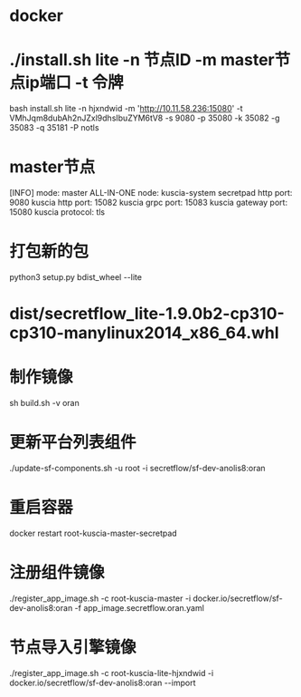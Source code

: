 # docker

# ./install.sh lite -n 节点ID -m master节点ip端口 -t 令牌
bash install.sh lite -n hjxndwid -m 'http://10.11.58.236:15080' -t VMhJqm8dubAh2nJZxl9dhsIbuZYM6tV8 -s 9080 -p 35080  -k 35082 -g 35083 -q 35181 -P notls

# master节点
[INFO]
    mode:         master     ALL-IN-ONE
    node:         kuscia-system
    secretpad     http      port: 9080
    kuscia        http      port: 15082
    kuscia        grpc      port: 15083
    kuscia        gateway   port: 15080
    kuscia        protocol: tls

# 打包新的包
python3 setup.py bdist_wheel --lite
# dist/secretflow_lite-1.9.0b2-cp310-cp310-manylinux2014_x86_64.whl
# 制作镜像
sh build.sh -v oran

# 更新平台列表组件
./update-sf-components.sh -u root -i secretflow/sf-dev-anolis8:oran
# 重启容器
docker restart root-kuscia-master-secretpad

# 注册组件镜像
./register_app_image.sh -c root-kuscia-master -i docker.io/secretflow/sf-dev-anolis8:oran -f app_image.secretflow.oran.yaml
# 节点导入引擎镜像
./register_app_image.sh -c root-kuscia-lite-hjxndwid -i docker.io/secretflow/sf-dev-anolis8:oran --import
